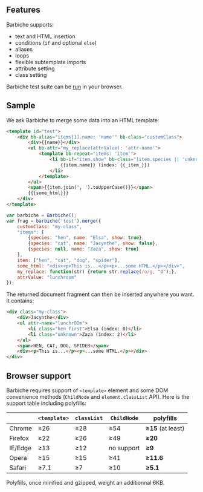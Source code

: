## Features

Barbiche supports:
* text and HTML insertion
* conditions (`if` and optional `else`)
* aliases
* loops
* flexible subtemplate imports
* attribute setting
* class setting

Barbiche test suite can be [run](https://manubb.github.io/barbiche/test.html) in your browser.

## Sample

We ask Barbiche to merge some data into an HTML template:
```html
<template id="test">
	<div bb-alias="items[1].name: 'name'" bb-class="customClass">
		<div>{{name}}</div>
		<ul bb-attr="my_replace(attrValue): 'attr-name'">
			<template bb-repeat="items: 'item'">
				<li bb-if="item.show" bb-class="[item.species || 'unknown', (_item_ == 0): 'first']">
					{{item.name}} (index: {{_item_}})
				</li>
			</template>
		</ul>
		<span>{{item.join(', ').toUpperCase()}}</span>
		{{{some_html}}}
	</div>
</template>
```
```js
var barbiche = Barbiche();
var frag = barbiche('test').merge({
	customClass: "my-class",
	"items": [
		{species: "hen", name: "Elsa", show: true},
		{species: "cat", name: "Jacynthe", show: false},
		{species: null, name: "Zaza", show: true}
	],
	item: ["hen", "cat", "dog", "spider"],
	some_html: "<div><p>This is...</p><p>...some HTML.</p></div>",
	my_replace: function(str) {return str.replace(/o/g, "O");},
	attrValue: "lunchroom"
});
```
The returned document fragment can then be inserted anywhere you want. It contains:

```html
<div class="my-class">
	<div>Jacynthe</div>
	<ul attr-name="lunchrOOm">
		<li class="hen first">Elsa (index: 0)</li>
		<li class="unknown">Zaza (index: 2)</li>
	</ul>
	<span>HEN, CAT, DOG, SPIDER</span>
	<div><p>This is...</p><p>...some HTML.</p></div>
</div>
```

## Browser support

Barbiche requires support of `<template>` element and some DOM convenience methods (`ChildNode` and `element.classList` API). Here is the support table including polyfills:

| 						  | `<template>`		| `classList` | `ChildNode`  | **polyfills** |
| --------------|-----------------|-------------|--------------|---------------|
|Chrome					| 		&ge;26			|&ge;28				|  &ge;54      |  **&ge;15** (at least)   |
|Firefox				|&ge;22						|&ge;26				|	 &ge;49			 |  **&ge;20**   |
|IE/Edge   			|&ge;13						|&ge;12				|no support    |**&ge;9**      |
|Opera					|&ge;15						|&ge;15				|&ge;41				 |**&ge;11.6**	 |
|Safari					|&ge;7.1					|&ge;7 				|&ge;10				 |**&ge;5.1**    |


Polyfills, once minified and gzipped, weight an additionnal 6KB.
